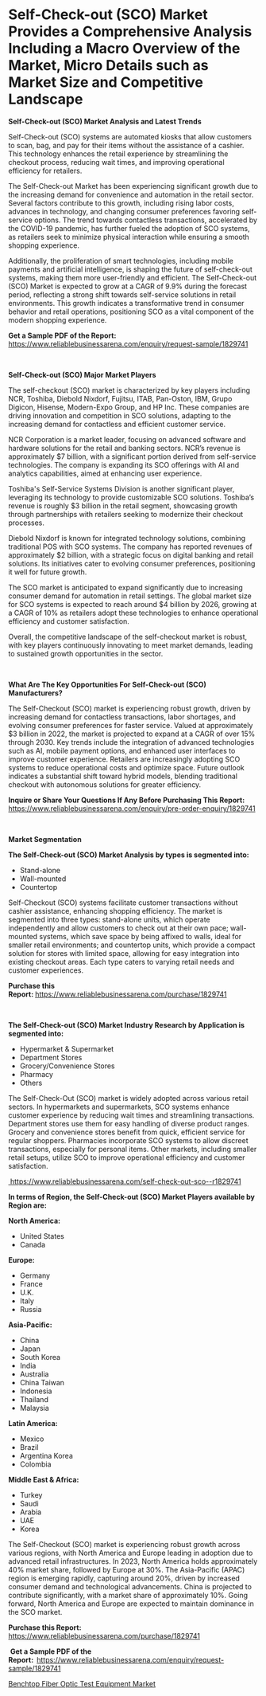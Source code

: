 <p><h1>Self-Check-out (SCO) Market Provides a Comprehensive Analysis Including a Macro Overview of the Market, Micro Details such as Market Size and Competitive Landscape</h1></p><p><strong>Self-Check-out (SCO) Market Analysis and Latest Trends</strong></p>
<p><p>Self-Check-out (SCO) systems are automated kiosks that allow customers to scan, bag, and pay for their items without the assistance of a cashier. This technology enhances the retail experience by streamlining the checkout process, reducing wait times, and improving operational efficiency for retailers.</p><p>The Self-Check-out Market has been experiencing significant growth due to the increasing demand for convenience and automation in the retail sector. Several factors contribute to this growth, including rising labor costs, advances in technology, and changing consumer preferences favoring self-service options. The trend towards contactless transactions, accelerated by the COVID-19 pandemic, has further fueled the adoption of SCO systems, as retailers seek to minimize physical interaction while ensuring a smooth shopping experience.</p><p>Additionally, the proliferation of smart technologies, including mobile payments and artificial intelligence, is shaping the future of self-check-out systems, making them more user-friendly and efficient. The Self-Check-out (SCO) Market is expected to grow at a CAGR of 9.9% during the forecast period, reflecting a strong shift towards self-service solutions in retail environments. This growth indicates a transformative trend in consumer behavior and retail operations, positioning SCO as a vital component of the modern shopping experience.</p></p>
<p><strong>Get a Sample PDF of the Report:&nbsp;</strong> <a href="https://www.reliablebusinessarena.com/enquiry/request-sample/1829741?utm_campaign=3535&utm_medium=2&utm_source=Github&utm_content=ia&utm_term=12042025&utm_id=self-check-out-sco">https://www.reliablebusinessarena.com/enquiry/request-sample/1829741</a></p>
<p>&nbsp;</p>
<p><strong>Self-Check-out (SCO) Major Market Players</strong></p>
<p><p>The self-checkout (SCO) market is characterized by key players including NCR, Toshiba, Diebold Nixdorf, Fujitsu, ITAB, Pan-Oston, IBM, Grupo Digicon, Hisense, Modern-Expo Group, and HP Inc. These companies are driving innovation and competition in SCO solutions, adapting to the increasing demand for contactless and efficient customer service.</p><p>NCR Corporation is a market leader, focusing on advanced software and hardware solutions for the retail and banking sectors. NCR’s revenue is approximately $7 billion, with a significant portion derived from self-service technologies. The company is expanding its SCO offerings with AI and analytics capabilities, aimed at enhancing user experience.</p><p>Toshiba's Self-Service Systems Division is another significant player, leveraging its technology to provide customizable SCO solutions. Toshiba’s revenue is roughly $3 billion in the retail segment, showcasing growth through partnerships with retailers seeking to modernize their checkout processes.</p><p>Diebold Nixdorf is known for integrated technology solutions, combining traditional POS with SCO systems. The company has reported revenues of approximately $2 billion, with a strategic focus on digital banking and retail solutions. Its initiatives cater to evolving consumer preferences, positioning it well for future growth.</p><p>The SCO market is anticipated to expand significantly due to increasing consumer demand for automation in retail settings. The global market size for SCO systems is expected to reach around $4 billion by 2026, growing at a CAGR of 10% as retailers adopt these technologies to enhance operational efficiency and customer satisfaction.</p><p>Overall, the competitive landscape of the self-checkout market is robust, with key players continuously innovating to meet market demands, leading to sustained growth opportunities in the sector.</p></p>
<p>&nbsp;</p>
<p><strong>What Are The Key Opportunities For Self-Check-out (SCO) Manufacturers?</strong></p>
<p><p>The Self-Checkout (SCO) market is experiencing robust growth, driven by increasing demand for contactless transactions, labor shortages, and evolving consumer preferences for faster service. Valued at approximately $3 billion in 2022, the market is projected to expand at a CAGR of over 15% through 2030. Key trends include the integration of advanced technologies such as AI, mobile payment options, and enhanced user interfaces to improve customer experience. Retailers are increasingly adopting SCO systems to reduce operational costs and optimize space. Future outlook indicates a substantial shift toward hybrid models, blending traditional checkout with autonomous solutions for greater efficiency.</p></p>
<p><strong>Inquire or Share Your Questions If Any Before Purchasing This Report:</strong> <a href="https://www.reliablebusinessarena.com/enquiry/pre-order-enquiry/1829741?utm_campaign=3535&utm_medium=2&utm_source=Github&utm_content=ia&utm_term=12042025&utm_id=self-check-out-sco">https://www.reliablebusinessarena.com/enquiry/pre-order-enquiry/1829741</a></p>
<p>&nbsp;</p>
<p><strong>Market Segmentation</strong></p>
<p><strong>The Self-Check-out (SCO) Market Analysis by types is segmented into:</strong></p>
<p><ul><li>Stand-alone</li><li>Wall-mounted</li><li>Countertop</li></ul></p>
<p><p>Self-Checkout (SCO) systems facilitate customer transactions without cashier assistance, enhancing shopping efficiency. The market is segmented into three types: stand-alone units, which operate independently and allow customers to check out at their own pace; wall-mounted systems, which save space by being affixed to walls, ideal for smaller retail environments; and countertop units, which provide a compact solution for stores with limited space, allowing for easy integration into existing checkout areas. Each type caters to varying retail needs and customer experiences.</p></p>
<p><strong>Purchase this Report:&nbsp;</strong><a href="https://www.reliablebusinessarena.com/purchase/1829741?utm_campaign=3535&utm_medium=2&utm_source=Github&utm_content=ia&utm_term=12042025&utm_id=self-check-out-sco">https://www.reliablebusinessarena.com/purchase/1829741</a></p>
<p>&nbsp;</p>
<p><strong>The Self-Check-out (SCO) Market Industry Research by Application is segmented into:</strong></p>
<p><ul><li>Hypermarket & Supermarket</li><li>Department Stores</li><li>Grocery/Convenience Stores</li><li>Pharmacy</li><li>Others</li></ul></p>
<p><p>The Self-Check-Out (SCO) market is widely adopted across various retail sectors. In hypermarkets and supermarkets, SCO systems enhance customer experience by reducing wait times and streamlining transactions. Department stores use them for easy handling of diverse product ranges. Grocery and convenience stores benefit from quick, efficient service for regular shoppers. Pharmacies incorporate SCO systems to allow discreet transactions, especially for personal items. Other markets, including smaller retail setups, utilize SCO to improve operational efficiency and customer satisfaction.</p></p>
<p><a href="https://www.reliablebusinessarena.com/self-check-out-sco--r1829741?utm_campaign=3535&utm_medium=2&utm_source=Github&utm_content=ia&utm_term=12042025&utm_id=self-check-out-sco">&nbsp;https://www.reliablebusinessarena.com/self-check-out-sco--r1829741</a></p>
<p><strong>In terms of Region, the Self-Check-out (SCO) Market Players available by Region are:</strong></p>
<p>
    <p> <strong> North America: </strong>
        <ul>
            <li>United States</li>
            <li>Canada</li>
        </ul>
        </p> 
    <p> <strong> Europe: </strong>
        <ul>
            <li>Germany</li>
            <li>France</li>
            <li>U.K.</li>
            <li>Italy</li>
            <li>Russia</li>
        </ul>
        </p> 
    <p> <strong> Asia-Pacific: </strong>
        <ul>
            <li>China</li>
            <li>Japan</li>
            <li>South Korea</li>
            <li>India</li>
            <li>Australia</li>
            <li>China Taiwan</li>
            <li>Indonesia</li>
            <li>Thailand</li>
            <li>Malaysia</li>
        </ul>
        </p> 
    <p> <strong> Latin America: </strong>
        <ul>
            <li>Mexico</li>
            <li>Brazil</li>
            <li>Argentina Korea</li>
            <li>Colombia</li>
        </ul>
        </p> 
    <p> <strong> Middle East & Africa: </strong>
        <ul>
            <li>Turkey</li>
            <li>Saudi</li>
            <li>Arabia</li>
            <li>UAE</li>
            <li>Korea</li>
        </ul>
    </p>
    </p>
<p><p>The Self-Checkout (SCO) market is experiencing robust growth across various regions, with North America and Europe leading in adoption due to advanced retail infrastructures. In 2023, North America holds approximately 40% market share, followed by Europe at 30%. The Asia-Pacific (APAC) region is emerging rapidly, capturing around 20%, driven by increased consumer demand and technological advancements. China is projected to contribute significantly, with a market share of approximately 10%. Going forward, North America and Europe are expected to maintain dominance in the SCO market.</p></p>
<p><strong>Purchase this Report: </strong><a href="https://www.reliablebusinessarena.com/purchase/1829741?utm_campaign=3535&utm_medium=2&utm_source=Github&utm_content=ia&utm_term=12042025&utm_id=self-check-out-sco">https://www.reliablebusinessarena.com/purchase/1829741</a></p>
<p>&nbsp;<strong>Get a Sample PDF of the Report:&nbsp;&nbsp;</strong><a href="https://www.reliablebusinessarena.com/enquiry/request-sample/1829741?utm_campaign=3535&utm_medium=2&utm_source=Github&utm_content=ia&utm_term=12042025&utm_id=self-check-out-sco">https://www.reliablebusinessarena.com/enquiry/request-sample/1829741</a></p>
<p><strong></strong></p>
<p><p><a href="https://github.com/decockogbaro25/Market-Research-Report-List-1/blob/main/benchtop-fiber-optic-test-equipment-market.md?utm_campaign=3535&utm_medium=2&utm_source=Github&utm_content=ia&utm_term=12042025&utm_id=self-check-out-sco">Benchtop Fiber Optic Test Equipment Market</a></p></p>